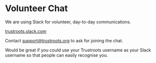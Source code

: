 # Volunteer Chat

We are using Slack for volunteer, day-to-day communications.

[trustroots.slack.com](https://trustroots.slack.com)

Contact [support@trustroots.org](mailto:support@trustroots.org) to ask for joining the chat.

Would be great if you could use your Trustroots username as your Slack username so that people can easily recognise you.
